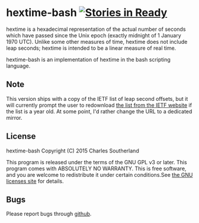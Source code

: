 hextime-bash [![Stories in Ready](https://badge.waffle.io/proidiot/hextime-bash.png?label=ready&title=Ready)](https://waffle.io/proidiot/hextime-bash)
============

hextime is a hexadecimal representation of the actual number of seconds which
have passed since the Unix epoch (exactly midnight of 1 January 1970 UTC).
Unlike some other measures of time, hextime does not include leap seconds;
hextime is intended to be a linear measure of real time.

hextime-bash is an implementation of hextime in the bash scripting language.

Note
----
This version ships with a copy of the IETF list of leap second offsets, but it
will currently prompt the user to redownload [the list from the IETF website](http://www.ietf.org/timezones/data/leap-seconds.list) if
the list is a year old. At some point, I'd rather change the URL to a dedicated
mirror.

License
-------
hextime-bash Copyright (C) 2015  Charles Southerland

This program is released under the terms of the GNU GPL v3 or later.
This program comes with ABSOLUTELY NO WARRANTY.
This is free software, and you are welcome to redistribute it under certain
conditions.See [the GNU licenses site](https://www.gnu.org/licenses/) for details.

Bugs
----
Please report bugs through [github](https://github.com/proidiot/hextime-bash/issues).

